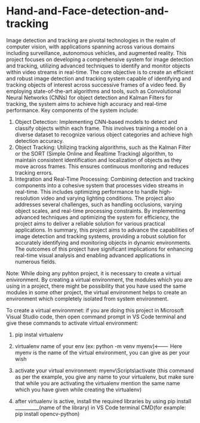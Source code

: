 # Hand-and-Face-detection-and-tracking
Image detection and tracking are pivotal technologies in the realm of computer vision, with applications spanning across various domains including surveillance, autonomous vehicles, and augmented reality. This project focuses on developing a comprehensive system for image detection and tracking, utilizing advanced techniques to identify and monitor objects within video streams in real-time.
The core objective is to create an efficient and robust image detection and tracking system capable of identifying and tracking objects of interest across successive frames of a video feed. By employing state-of-the-art algorithms and tools, such as Convolutional Neural Networks (CNNs) for object detection and Kalman Filters for tracking, the system aims to achieve high accuracy and real-time performance.
Key components of the system include:
1.	Object Detection: Implementing CNN-based models to detect and classify objects within each frame. This involves training a model on a diverse dataset to recognize various object categories and achieve high detection accuracy.
2.	Object Tracking: Utilizing tracking algorithms, such as the Kalman Filter or the SORT (Simple Online and Realtime Tracking) algorithm, to maintain consistent identification and localization of objects as they move across frames. This ensures continuous monitoring and reduces tracking errors.
3.	Integration and Real-Time Processing: Combining detection and tracking components into a cohesive system that processes video streams in real-time. This includes optimizing performance to handle high-resolution video and varying lighting conditions.
The project also addresses several challenges, such as handling occlusions, varying object scales, and real-time processing constraints. By implementing advanced techniques and optimizing the system for efficiency, the project aims to deliver a reliable solution for various practical applications.
In summary, this project aims to advance the capabilities of image detection and tracking systems, providing a robust solution for accurately identifying and monitoring objects in dynamic environments. The outcomes of this project have significant implications for enhancing real-time visual analysis and enabling advanced applications in numerous fields.









Note: While doing any pyhton project, it is necessary to create a virtual enivironment. By creating a virtual environment, the modules which you are using in a project, there might be possibility that you have used the same modules in some other project, the virtual environment helps to create an environment which completely isolated from system environment.


To create a virtual environmnet: if you are doing this project in Microsoft Visual Studio code, then open command prompt in VS Code terminal and give these commands to activate virtual environment: 

1. pip instal virtualenv
   
2. virtualenv name of your env (ex: python -m venv myenv)<--- Here myenv is the name of the virtual environment, you can give as per your wish
3. activate your virtual environment: myenv\Scripts\activate (this command as per the example, you give any name to your virtualenv, but make sure that while you are activating the virtualenv mention the same name which you have given while creating the virtualenv)
   
4. after virtualenv is active, install the required libraries by using pip install __________(name of the library) in VS Code terminal CMD(for example: pip install opencv-python)

